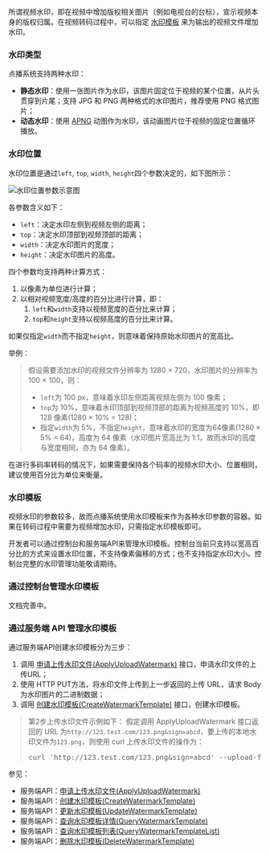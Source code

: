 所谓视频水印，即在视频中增加版权相关图片（例如电视台的台标），宣示视频本身的版权归属。在视频转码过程中，可以指定 [水印模板](#.E6.B0.B4.E5.8D.B0.E6.A8.A1.E6.9D.BF) 来为输出的视频文件增加水印。

### 水印类型

点播系统支持两种水印：
- **静态水印**：使用一张图片作为水印，该图片固定位于视频的某个位置，从片头贯穿到片尾；支持 JPG 和 PNG 两种格式的水印图片，推荐使用 PNG 格式图片；
- **动态水印**：使用 [APNG](https://zh.wikipedia.org/wiki/APNG) 动图作为水印，该动画图片位于视频的固定位置循环播放。

### 水印位置

水印位置是通过`left`, `top`, `width`, `height`四个参数决定的，如下图所示：

![水印位置参数示意图](http://imgcache.tcecqpoc.fsphere.cn/image/mc.qcloudimg.com/static/img/c030e8efdcdda7c6abbd7875dbc68d7c/image.png)

各参数含义如下：
- `left`：决定水印左侧到视频左侧的距离；
- `top`：决定水印顶部到视频顶部的距离；
- `width`：决定水印图片的宽度；
- `height`：决定水印图片的高度。

四个参数均支持两种计算方式：

1. 以像素为单位进行计算；
1. 以相对视频宽度/高度的百分比进行计算，即：
    1. `left`和`width`支持以视频宽度的百分比来计算；
    1. `top`和`height`支持以视频高度的百分比来计算。

如果仅指定`width`而不指定`height`，则意味着保持原始水印图片的宽高比。

举例：
> 假设需要添加水印的视频文件分辨率为 1280 × 720，水印图片的分辨率为 100 × 100，则：
> - `left`为 100 px，意味着水印左侧距离视频左侧为 100 像素；
> - `top`为 10%，意味着水印顶部到视频顶部的距离为视频高度的 10%，即 128 像素(1280 × 10% = 128)；
> - 指定`width`为 5%，不指定`height`，意味着水印的宽度为64像素(1280 × 5% = 64)，高度为 64 像素（水印图片宽高比为 1:1，故而水印的高度与宽度相同，亦为 64 像素）。

在进行多码率转码的情况下，如果需要保持各个码率的视频水印大小、位置相同，建议使用百分比为单位来衡量。

### 水印模板

视频水印的参数较多，故而点播系统使用水印模板来作为各种水印参数的容器。如果在转码过程中需要为视频增加水印，只需指定水印模板即可。

开发者可以通过控制台和服务端API来管理水印模板。控制台当前只支持以宽高百分比的方式来设置水印位置，不支持像素偏移的方式；也不支持指定水印大小。控制台完整的水印管理功能敬请期待。

### 通过控制台管理水印模板
文档完善中。

### 通过服务端 API 管理水印模板

通过服务端API创建水印模板分为三步：
1. 调用 [申请上传水印文件(ApplyUploadWatermark)](/document/product/266/11607) 接口，申请水印文件的上传URL；
1. 使用 HTTP PUT方法，将水印文件上传到上一步返回的上传 URL，请求 Body 为水印图片的二进制数据；
1. 调用 [创建水印模板(CreateWatermarkTemplate)](/document/product/266/11599) 接口，创建水印模板。

> 第2步上传水印文件示例如下：
> 假定调用 ApplyUploadWatermark 接口返回的 URL 为`http://123.test.com/123.png&sign=abcd`，要上传的本地水印文件为`123.png`，则使用 curl 上传水印文件的操作为：
>
> <pre>
> curl 'http://123.test.com/123.png&sign=abcd' --upload-file 123.png
> </pre>

参见：
- 服务端API：[申请上传水印文件(ApplyUploadWatermark)](/document/product/266/11607)
- 服务端API：[创建水印模板(CreateWatermarkTemplate)](/document/product/266/11599)
- 服务端API：[更新水印模板(UpdateWatermarkTemplate)](/document/product/266/11605)
- 服务端API：[查询水印模板详情(QueryWatermarkTemplate)](/document/product/266/11606)
- 服务端API：[查询水印模板列表(QueryWatermarkTemplateList)](/document/product/266/11608)
- 服务端API：[删除水印模板(DeleteWatermarkTemplate)](/document/product/266/11604)
